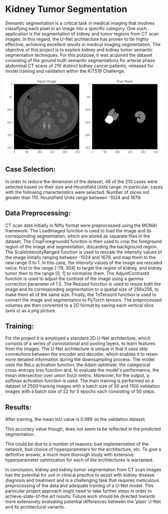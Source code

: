 # Kidney Tumor Segmentation


Semantic segmentation is a critical task in medical imaging that involves classifying each pixel in an image into a specific category. One such application is the segmentation of kidney and tumor regions from CT scan images. In this regard, the U-Net architecture has proven to be highly effective, achieving excellent results in medical imaging segmentation. 
The objective of this project is to explore kidney and kidney tumor semantic segmentation techniques. For this purpose, it was acquired the dataset consisting of the ground truth semantic segmentations for arterial phase abdominal CT scans of 210 distinct kidney cancer patients, released for model training and validation within the KiTS19 Challenge.

![cover](cover.png)

## Case Selection:

In order to reduce the dimension of the dataset, 48 of the 210 cases were selected based on their size and Hounsfield Units range. In particular, cases with the following characteristics were selected:
Number of slices not greater than 110.
Hounsfield Units range between -1024 and 1679.

## Data Preprocessing:

CT scan data initially in Nifty format were preprocessed using the MONAI framework.
The LoadImaged function is used to load the image and its corresponding segmentation, which are stored as separate files in the dataset. 
The CropForegroundd function is then used to crop the foreground region of the image and segmentation, discarding the background region. 
The ScaleIntensityRanged function is used to rescale the intensity values of the image initially ranging between -1024 and 1679, and map them to the new range 0 to 1. In this case, the intensity values of the image are rescaled twice: first to the range [-79, 304] to target the region of kidney, and kidney tumor then to the range [0, 1] to normalize them.
The AdjustContrastd function is used to adjust the contrast of the image using a gamma correction parameter of 1.5.
The Resized function is used to resize both the image and its corresponding segmentation to a spatial size of 256x256, to make them all of the same size.
Finally, the ToTensord function is used to convert the image and segmentation to PyTorch tensors.
The preprocessed volumes are then converted to a 2D format by saving each vertical slice (axis x) as a png picture.



## Training:

For the project it is employed a standard 2D U-Net architecture, which consists of a series of convolutional and pooling layers, to learn features from the images. The U-Net architecture is unique in that it uses skip connections between the encoder and decoder, which enables it to retain more detailed information during the downsampling process.
The model uses the ReLu activation function, the Adam optimizer, the categorical cross-entropy loss function and, to evaluate the model's performance, the mean intersection over union (IoU) metric. Moreover, for the output, a softmax activation function is used.
The main training is performed on a dataset of 2500 training images with a batch size of 50 and 1100 validation images with a batch size of 22 for 5 epochs each consisting of 50 steps. 

## Results:

After training, the mean IoU value is 0.989 on the validation dataset.


This accuracy value though, does not seem to be reflected in the predicted segmentation. 

This could be due to a number of reasons: bad implementation of the network, bad choice of hyperparameters for the architecture, etc. To give a definitive answer, a much more thorough study with extensive hyperparameter optimization for each of the architectures is warranted.

In conclusion, kidney and kidney tumor segmentation from CT scan images has the potential for use in clinical practice to assist with kidney disease diagnosis and treatment and is a challenging task that requires meticulous preprocessing of the data and adequate training of a U-Net model. This particular project approach might need to take further steps in order to achieve-state-of-the art results.
Future work should be directed towards more extensively evaluating potential differences between the ’plain’ U-Net and its architectural variants.
